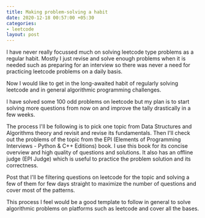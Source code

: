 ```yaml
---
title: Making problem-solving a habit
date: 2020-12-18 00:57:00 +05:30
categories:
- leetcode
layout: post
---
```


I have never really focussed much on solving leetcode type problems as a regular habit. Mostly I just revise and solve enough problems when it is needed such as preparing for an interview so there was never a need for practicing leetcode problems on a daily basis.

Now I would like to get in the long-awaited habit of regularly solving leetcode and in general algorithmic programming challenges.

I have solved some 100 odd problems on leetcode but my plan is to start solving more questions from now on and improve the tally drastically in a few weeks.

The process I'll be following is to pick one topic from Data Structures and Algorithms theory and revisit and revise its fundamentals. Then I'll check out the problems of the topic from the EPI (Elements of Programming Interviews - Python & C++ Editions) book. I use this book for its concise overview and high quality of questions and solutions. It also has an offline judge (EPI Judge) which is useful to practice the problem solution and its correctness.

Post that I'll be filtering questions on leetcode for the topic and solving a few of them for few days straight to maximize the number of questions and cover most of the patterns.

This process I feel would be a good template to follow in general to solve algorithmic problems on platforms such as leetcode and cover all the bases.